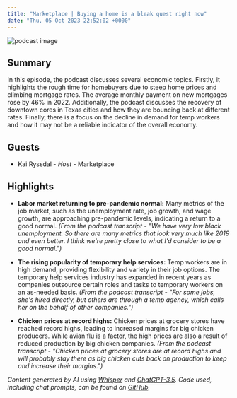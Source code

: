 ```yaml
---
title: "Marketplace | Buying a home is a bleak quest right now"
date: "Thu, 05 Oct 2023 22:52:02 +0000"
---
```


![podcast image](https://www.marketplace.org/wp-content/uploads/2019/05/MP_show-1.png)

## Summary

In this episode, the podcast discusses several economic topics. Firstly, it highlights the rough time for homebuyers due to steep home prices and climbing mortgage rates. The average monthly payment on new mortgages rose by 46% in 2022. Additionally, the podcast discusses the recovery of downtown cores in Texas cities and how they are bouncing back at different rates. Finally, there is a focus on the decline in demand for temp workers and how it may not be a reliable indicator of the overall economy.

## Guests

- Kai Ryssdal - _Host_ - Marketplace

## Highlights

- **Labor market returning to pre-pandemic normal:** Many metrics of the job market, such as the unemployment rate, job growth, and wage growth, are approaching pre-pandemic levels, indicating a return to a good normal. *(From the podcast transcript - "We have very low black unemployment. So there are many metrics that look very much like 2019 and even better. I think we're pretty close to what I'd consider to be a good normal.")*

- **The rising popularity of temporary help services:** Temp workers are in high demand, providing flexibility and variety in their job options. The temporary help services industry has expanded in recent years as companies outsource certain roles and tasks to temporary workers on an as-needed basis. *(From the podcast transcript - "For some jobs, she's hired directly, but others are through a temp agency, which calls her on the behalf of other companies.")*

- **Chicken prices at record highs:** Chicken prices at grocery stores have reached record highs, leading to increased margins for big chicken producers. While avian flu is a factor, the high prices are also a result of reduced production by big chicken companies. *(From the podcast transcript - "Chicken prices at grocery stores are at record highs and will probably stay there as big chicken cuts back on production to keep and increase their margins.")*

_Content generated by AI using [Whisper](https://openai.com/research/whisper) and [ChatGPT-3.5](https://openai.com/blog/chatgpt). Code used, including chat prompts, can be found on [GitHub](https://github.com/dustinbrownman/podcast-parser/blob/main/app/functions.py)._
